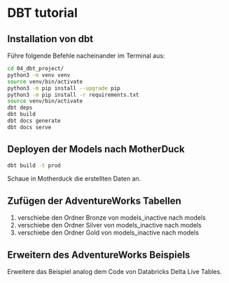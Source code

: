 # DBT tutorial

## Installation von dbt
Führe folgende Befehle nacheinander im Terminal aus: 
```bash
cd 04_dbt_project/
python3 -m venv venv
source venv/bin/activate
python3 -m pip install --upgrade pip
python3 -m pip install -r requirements.txt
source venv/bin/activate
dbt deps
dbt build
dbt docs generate
dbt docs serve
```

## Deployen der Models nach MotherDuck

```bash
dbt build -t prod
```

Schaue in Motherduck die erstellten Daten an.

## Zufügen der AdventureWorks Tabellen

1. verschiebe den Ordner Bronze von models_inactive nach models
2. verschiebe den Ordner Silver von models_inactive nach models
3. verschiebe den Ordner Gold von models_inactive nach models


## Erweitern des AdventureWorks Beispiels

Erweitere das Beispiel analog dem Code von Databricks Delta Live Tables.